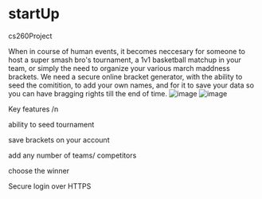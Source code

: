 # startUp
cs260Project

When in course of human events, it becomes neccesary for someone to host a super smash bro's tournament, a 1v1 basketball matchup in your team, or simply the need to organize your various march maddness brackets. We need a secure online bracket generator, with the ability to seed the comitition, to add your own names, and for it to save your data so you can have bragging rights till the end of time. 
![image](https://user-images.githubusercontent.com/43551854/216233081-31d30233-0719-4b3b-8a53-a1cd24440925.png)
![image](https://user-images.githubusercontent.com/43551854/216233173-6c17f6b4-3156-42e2-ad97-104dc21ef193.png)

Key features /n

ability to seed tournament 

save brackets on your account 

add any number of teams/ competitors 

choose the winner

Secure login over HTTPS

